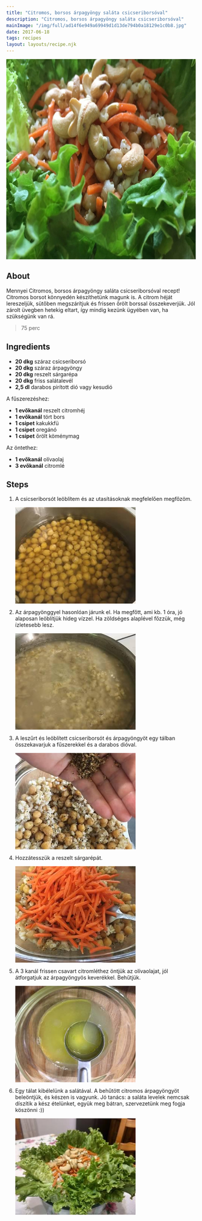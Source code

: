 ```yaml
---
title: "Citromos, borsos árpagyöngy saláta csicseriborsóval"
description: "Citromos, borsos árpagyöngy saláta csicseriborsóval"
mainImage: "/img/full/ad14f6e949a69949d1d13de794b0a18129e1c0b8.jpg"
date: 2017-06-18
tags: recipes
layout: layouts/recipe.njk
---
```

                            
<p align="center"><a href="https://cookpad.com/hu/receptek/2836113-citromos-borsos-arpagyongy-salata-csicseriborsoval" rel="Recipe source page"><img width="751" height="532" src="/img/full/ad14f6e949a69949d1d13de794b0a18129e1c0b8.jpg"/></a></p>

## About
Mennyei Citromos, borsos árpagyöngy saláta csicseriborsóval recept! Citromos borsot könnyedén készíthetünk magunk is. A citrom héját lereszeljük, sütőben megszárítjuk és frissen őrölt borssal összekeverjük. Jól zárolt üvegben hetekig eltart, így mindig kezünk ügyében van, ha szükségünk van rá.

> 75 perc 

## Ingredients
* **20 dkg** száraz csicseriborsó
* **20 dkg** száraz árpagyöngy
* **20 dkg** reszelt sárgarépa
* **20 dkg** friss salátalevél
* **2,5 dl** darabos pirított dió vagy kesudió

A fűszerezéshez:
* **1 evőkanál** reszelt citromhéj
* **1 evőkanál** tört bors
* **1 csipet** kakukkfü
* **1 csipet** oregánó
* **1 csipet** őrölt köménymag

Az öntethez:
* **1 evőkanál** olívaolaj
* **3 evőkanál** citromlé

## Steps

1. A csicseriborsót leöblítem és az utasításoknak megfelelően megfőzöm.
 
    <p><img width="320" height="256" align="left" src="/img/full/9ff105ff5d5ad24b10fe70225110d313591d246f.jpg"/></p><div style="clear: both"/>

2. Az árpagyönggyel hasonlóan járunk el. Ha megfőtt, ami kb. 1 óra, jó alaposan leöblítjük hideg vízzel. Ha zöldséges alaplével főzzük, még ízletesebb lesz.
 
    <p><img width="320" height="256" align="left" src="/img/full/96c5cf35a0edf3c3a785e4d20a9e88962e867086.jpg"/></p><div style="clear: both"/>

3. A leszűrt és leöblített csicseriborsót és árpagyöngyöt egy tálban összekavarjuk a fűszerekkel és a darabos dióval.
 
    <p><img width="320" height="256" align="left" src="/img/full/4fec40eea7d1997a86747c4904ba68b7fb27b7f4.jpg"/></p><div style="clear: both"/>

4. Hozzátesszük a reszelt sárgarépát.
 
    <p><img width="320" height="256" align="left" src="/img/full/6289c25c9c1e95159382580f994d28f20b8cb35c.jpg"/></p><div style="clear: both"/>

5. A 3 kanál frissen csavart citromléthez öntjük az olívaolajat, jól átforgatjuk az árpagyöngyös keverékkel. Behűtjük.
 
    <p><img width="320" height="256" align="left" src="/img/full/deecd5b4811848c027e99d9ed0484bb03f25a680.jpg"/></p><div style="clear: both"/>

6. Egy tálat kibélelünk a salátával. A behűtött citromos árpagyöngyöt beleöntjük, és készen is vagyunk. Jó tanács: a saláta levelek nemcsak díszítik a kész ételünket, együk meg bátran, szervezetünk meg fogja köszönni :))
 
    <p><img width="320" height="256" align="left" src="/img/full/f6db677f4b4c4fcd6dfa8574e30a88535b222d4a.jpg"/></p><div style="clear: both"/>

